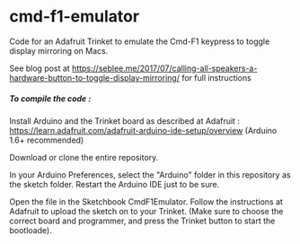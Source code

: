 # cmd-f1-emulator
Code for an Adafruit Trinket to emulate the Cmd-F1 keypress to toggle display mirroring on Macs. 

See blog post at  https://seblee.me/2017/07/calling-all-speakers-a-hardware-button-to-toggle-display-mirroring/ for full instructions

##### To compile the code : 

Install Arduino and the Trinket board as described at Adafruit : https://learn.adafruit.com/adafruit-arduino-ide-setup/overview (Arduino 1.6+ recommended)

Download or clone the entire repository. 

In your Arduino Preferences, select the "Arduino" folder in this repository as the sketch folder. Restart the Arduino IDE just to be sure. 

Open the file in the Sketchbook CmdF1Emulator. Follow the instructions at Adafruit to upload the sketch on to your Trinket. (Make sure to choose the correct board and programmer, and press the Trinket button to start the bootloade). 
